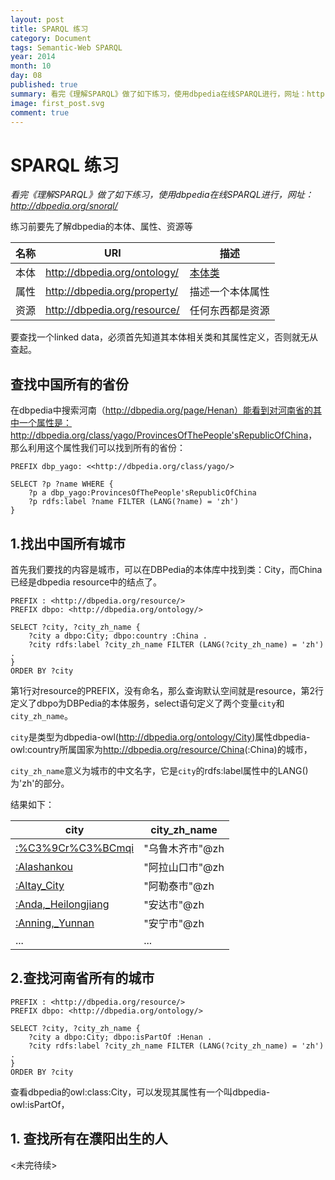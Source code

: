 ```yaml
---
layout: post
title: SPARQL 练习
category: Document
tags: Semantic-Web SPARQL
year: 2014
month: 10
day: 08
published: true
summary: 看完《理解SPARQL》做了如下练习，使用dbpedia在线SPARQL进行，网址：http://dbpedia.org/snorql/
image: first_post.svg
comment: true
---
```


# SPARQL 练习

*看完《理解SPARQL》做了如下练习，使用dbpedia在线SPARQL进行，网址：http://dbpedia.org/snorql/*

练习前要先了解dbpedia的本体、属性、资源等

名称|URI|描述
---|---|---
本体|<http://dbpedia.org/ontology/>|[本体类](http://mappings.dbpedia.org/server/ontology/classes/)
属性|<http://dbpedia.org/property/>|描述一个本体属性
资源|<http://dbpedia.org/resource/>|任何东西都是资源

要查找一个linked data，必须首先知道其本体相关类和其属性定义，否则就无从查起。

## 查找中国所有的省份

在dbpedia中搜索河南（http://dbpedia.org/page/Henan）能看到对河南省的其中一个属性是：<http://dbpedia.org/class/yago/ProvincesOfThePeople'sRepublicOfChina>，那么利用这个属性我们可以找到所有的省份：

    PREFIX dbp_yago: <<http://dbpedia.org/class/yago/>
    
    SELECT ?p ?name WHERE {
        ?p a dbp_yago:ProvincesOfThePeople'sRepublicOfChina
        ?p rdfs:label ?name FILTER (LANG(?name) = 'zh')
    }

## 1.找出中国所有城市

首先我们要找的内容是城市，可以在DBPedia的本体库中找到类：City，而China已经是dbpedia resource中的结点了。

    PREFIX : <http://dbpedia.org/resource/>
    PREFIX dbpo: <http://dbpedia.org/ontology/>

    SELECT ?city, ?city_zh_name { 
        ?city a dbpo:City; dbpo:country :China .
        ?city rdfs:label ?city_zh_name FILTER (LANG(?city_zh_name) = 'zh') .
    }
    ORDER BY ?city

第1行对resource的PREFIX，没有命名，那么查询默认空间就是resource，第2行定义了dbpo为DBPedia的本体服务，select语句定义了两个变量`city`和`city_zh_name`。

`city`是类型为dbpedia-owl(<http://dbpedia.org/ontology/City>)属性dbpedia-owl:country所属国家为<http://dbpedia.org/resource/China>(:China)的城市，

`city_zh_name`意义为城市的中文名字，它是`city`的rdfs:label属性中的LANG()为'zh'的部分。

结果如下：

city | city_zh_name
---|---
[:%C3%9Cr%C3%BCmqi](http://dbpedia.org/snorql/?describe=http%3A//dbpedia.org/resource/%25C3%259Cr%25C3%25BCmqi) | "乌鲁木齐市"@zh
[:Alashankou](http://dbpedia.org/snorql/?describe=http%3A//dbpedia.org/resource/Alashankou) | "阿拉山口市"@zh
[:Altay_City]() | "阿勒泰市"@zh
[:Anda,_Heilongjiang](http://dbpedia.org/snorql/?describe=http%3A//dbpedia.org/resource/Altay_City) | "安达市"@zh
[:Anning,_Yunnan](http://dbpedia.org/snorql/?describe=http%3A//dbpedia.org/resource/Anning%2C_Yunnan) | "安宁市"@zh
... | ...

## 2.查找河南省所有的城市

    PREFIX : <http://dbpedia.org/resource/>
    PREFIX dbpo: <http://dbpedia.org/ontology/>

    SELECT ?city, ?city_zh_name { 
        ?city a dbpo:City; dbpo:isPartOf :Henan .
        ?city rdfs:label ?city_zh_name FILTER (LANG(?city_zh_name) = 'zh') .
    }
    ORDER BY ?city

查看dbpedia的owl:class:City，可以发现其属性有一个叫dbpedia-owl:isPartOf，

## 1. 查找所有在濮阳出生的人

<未完待续>
